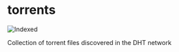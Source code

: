 torrents 
========
![Indexed](https://img.shields.io/badge/indexed-183368-blue)

Collection of torrent files discovered in the DHT network
